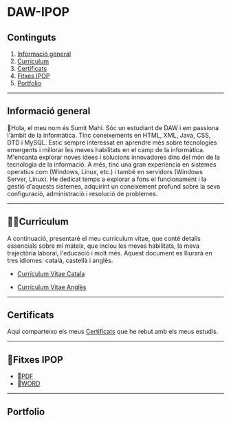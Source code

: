 # DAW-IPOP
## Continguts
  1. [Informació general](#informació-general)
  2. [Curriculum](#curriculum)
  3. [Certificats](#certificats)
  4. [Fitxes IPOP](#fitxes-IPOP)
  5. [Portfolio](#portfolio)
     

***
## Informació general
👋Hola, el meu nom és Sumit Mahi. Sóc un estudiant de DAW i em passiona l'àmbit de la informàtica. Tinc coneixements en HTML, XML, Java, CSS, DTD i MySQL. Estic sempre interessat en aprendre més sobre tecnologies emergents i millorar les meves habilitats en el camp de la informàtica. M'encanta explorar noves idees i solucions innovadores dins del món de la tecnologia de la informació. A més, tinc una gran experiència en sistemes operatius com (Windows, Linux, etc.) i també en servidors (Windows Server, Linux). He dedicat temps a explorar a fons el funcionament i la gestió d'aquests sistemes, adquirint un coneixement profund sobre la seva configuració, administració i resolució de problemes.

***

## 👨‍💻Curriculum
A continuació, presentaré el meu currículum vitae, que conté detalls essencials sobre mi mateix, que inclou les meves habilitats, la meva trajectòria laboral, l'educació i molt més. Aquest document es lliurarà en tres idiomes: català, castellà i anglès.
* [Curriculum Vitae Catala](https://github.com/mahisumit/DAW-IPOP/blob/main/Curriculum/Curr%C3%ADculum%20Catala.pdf)
<!--  * [Curriculum Vitae Castella] -->
* [Curriculum Vitae Anglès](https://github.com/mahisumit/DAW-IPOP/blob/main/Curriculum/Curr%C3%ADculum%20Angl%C3%A8s.pdf)


***

## Certificats
Aquí comparteixo els meus [Certificats](https://github.com/mahisumit/DAW-IPOP/tree/main/Certificats) que he rebut amb els meus estudis.


***

## 📁Fitxes IPOP
  -  📄[PDF](https://github.com/mahisumit/DAW-IPOP/tree/main/FItxes%20IPOP/PDF)
  -  📄[WORD](https://github.com/mahisumit/DAW-IPOP/tree/main/FItxes%20IPOP/WORD)

***

## Portfolio

